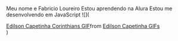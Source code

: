 Meu nome e Fabricio Loureiro
Estou aprendendo na Alura
Estou me desenvolvendo em JavaScript
![](<div class="tenor-gif-embed" data-postid="21785045" data-share-method="host" data-aspect-ratio="1.77778" data-width="100%"><a href="https://tenor.com/view/edilson-capetinha-corinthians-derby-embaixadinha-gif-21785045">Edilson Capetinha Corinthians GIF</a>from <a href="https://tenor.com/search/edilson+capetinha-gifs">Edilson Capetinha GIFs</a></div> <script type="text/javascript" async src="https://tenor.com/embed.js"></script>)
